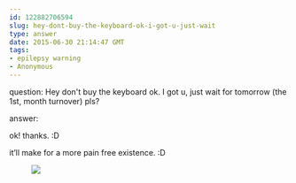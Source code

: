 ```yaml
---
id: 122882706594
slug: hey-dont-buy-the-keyboard-ok-i-got-u-just-wait
type: answer
date: 2015-06-30 21:14:47 GMT
tags:
- epilepsy warning
- Anonymous
---
```

question: Hey don't buy the keyboard ok. I got u, just wait for tomorrow (the 1st, month turnover) pls?

answer: <p>ok! thanks. :D</p><p>it’ll make for a more pain free existence. :D</p><figure class="tmblr-full" data-orig-height="500" data-orig-width="500"><img src="https://31.media.tumblr.com/97888bd34d2231ad3c4d665290633c12/tumblr_inline_nqs0cgunu71rdzs46_500.gif" data-orig-height="500" data-orig-width="500"></figure>